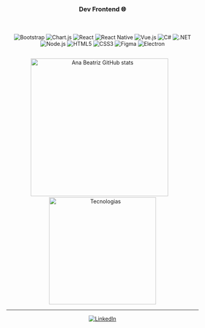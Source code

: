 <h3 align="center" style="margin-bottom: 55px;">
  Dev Frontend 🌐
</h3>

<div align="center" style="margin-bottom: 30px;">
  <img src="https://img.shields.io/badge/Bootstrap-%23563D7C.svg?style=for-the-badge&logo=bootstrap&logoColor=white" alt="Bootstrap"/>
  <img src="https://img.shields.io/badge/Chart.js-FF6384.svg?style=for-the-badge&logo=chartdotjs&logoColor=white" alt="Chart.js"/>
  <img src="https://img.shields.io/badge/React-20232A.svg?style=for-the-badge&logo=react&logoColor=61DAFB" alt="React"/>
  <img src="https://img.shields.io/badge/React_Native-20232A.svg?style=for-the-badge&logo=react&logoColor=61DAFB" alt="React Native"/>
  <img src="https://img.shields.io/badge/Vue.js-4FC08D.svg?style=for-the-badge&logo=vue.js&logoColor=white" alt="Vue.js"/>
  <img src="https://img.shields.io/badge/C%23-68217A.svg?style=for-the-badge&logo=csharp&logoColor=white" alt="C#"/>
  <img src="https://img.shields.io/badge/.NET-512BD4.svg?style=for-the-badge&logo=dotnet&logoColor=white" alt=".NET"/>
  <img src="https://img.shields.io/badge/Node.js-339933.svg?style=for-the-badge&logo=node.js&logoColor=white" alt="Node.js"/>
  <img src="https://img.shields.io/badge/HTML5-E34F26.svg?style=for-the-badge&logo=html5&logoColor=white" alt="HTML5"/>
  <img src="https://img.shields.io/badge/CSS3-%231572B6.svg?style=for-the-badge&logo=css3&logoColor=white" alt="CSS3"/>
  <img src="https://img.shields.io/badge/Figma-F24E1E.svg?style=for-the-badge&logo=figma&logoColor=white" alt="Figma"/>
  <img src="https://img.shields.io/badge/Electron-2C2E3B.svg?style=for-the-badge&logo=electron&logoColor=white" alt="Electron"/>
</div>


<p align="center" style="margin-top: 30px;">
  <img src="https://github-readme-stats.vercel.app/api?username=anabeatrizmotta&show_icons=true&theme=tokyonight&include_all_commits=true&locale=pt-br" alt="Ana Beatriz GitHub stats" width="360" />
  &nbsp;&nbsp;&nbsp;
  <img src="https://github-readme-stats.vercel.app/api/top-langs/?username=anabeatrizmotta&theme=tokyonight&layout=compact&custom_title=Tecnologias&langs_count=9&hide=html&include_private=true" alt="Tecnologias" width="280" />
</p>


<hr>

<p align="center">
  <a href="https://www.linkedin.com/in/ana-beatriz-motta/">
    <img src="https://img.shields.io/badge/LinkedIn-Ana%20Beatriz%20Motta-0A66C2?style=for-the-badge&logo=linkedin&logoColor=white" alt="LinkedIn"/>
  </a>
</p>
